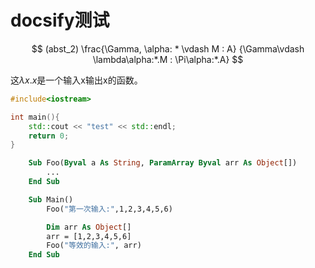 # docsify测试

$$
(abst_2)
\frac{\Gamma, \alpha: * \vdash M : A}
    {\Gamma\vdash \lambda\alpha:*.M : \Pi\alpha:*.A}
$$


这$\lambda x.x$是一个输入x输出x的函数。

```cpp
#include<iostream>

int main(){
    std::cout << "test" << std::endl;
    return 0;
}

```

```vb
    Sub Foo(Byval a As String, ParamArray Byval arr As Object[])
        ...
    End Sub

    Sub Main()
        Foo("第一次输入:",1,2,3,4,5,6)

        Dim arr As Object[]
        arr = [1,2,3,4,5,6]
        Foo("等效的输入:", arr)
    End Sub
```
